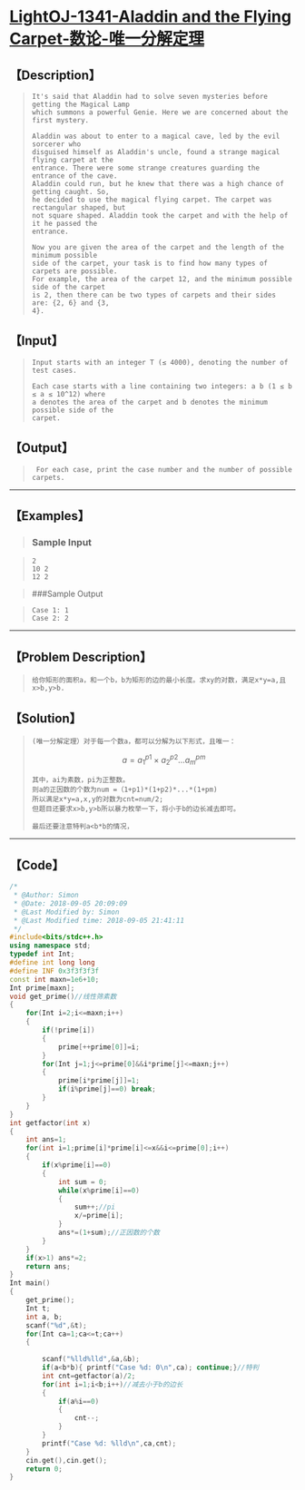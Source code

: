 #  [LightOJ-1341-Aladdin and the Flying Carpet-数论-唯一分解定理](https://vjudge.net/problem/LightOJ-1341)



## 【Description】

> ```
> It's said that Aladdin had to solve seven mysteries before getting the Magical Lamp
> which summons a powerful Genie. Here we are concerned about the first mystery.
> 
> Aladdin was about to enter to a magical cave, led by the evil sorcerer who 
> disguised himself as Aladdin's uncle, found a strange magical flying carpet at the 
> entrance. There were some strange creatures guarding the entrance of the cave. 
> Aladdin could run, but he knew that there was a high chance of getting caught. So, 
> he decided to use the magical flying carpet. The carpet was rectangular shaped, but 
> not square shaped. Aladdin took the carpet and with the help of it he passed the 
> entrance.
> 
> Now you are given the area of the carpet and the length of the minimum possible 
> side of the carpet, your task is to find how many types of carpets are possible. 
> For example, the area of the carpet 12, and the minimum possible side of the carpet
> is 2, then there can be two types of carpets and their sides are: {2, 6} and {3, 
> 4}.
> ```

## 【Input】

> ```
> Input starts with an integer T (≤ 4000), denoting the number of test cases.
> 
> Each case starts with a line containing two integers: a b (1 ≤ b ≤ a ≤ 10^12) where
> a denotes the area of the carpet and b denotes the minimum possible side of the 
> carpet.
> 
> ```

## 【Output】

> ```
>  For each case, print the case number and the number of possible carpets.
> ```

------



## 【Examples】 

> ### Sample Input

> ```
> 2
> 10 2
> 12 2
> ```

> ###Sample Output

> ```
> Case 1: 1
> Case 2: 2
> ```

------



## 【Problem Description】

> ```
> 给你矩形的面积a，和一个b，b为矩形的边的最小长度。求xy的对数，满足x*y=a,且x>b,y>b.
> ```

## 【Solution】

> ```
> (唯一分解定理）对于每一个数a，都可以分解为以下形式，且唯一：
> ```
>
> $$
> a=a_1^{p1}\times a_2^{p2}\dots a_m^{pm}
> $$
>
> ```
> 其中，ai为素数，pi为正整数。
> 则a的正因数的个数为num =（1+p1)*(1+p2)*...*(1+pm)
> 所以满足x*y=a,x,y的对数为cnt=num/2;
> 但题目还要求x>b,y>b所以暴力枚举一下，将小于b的边长减去即可。
> 
> 最后还要注意特判a<b*b的情况，
> ```
>
>

------



## 【Code】

```c++
/*
 * @Author: Simon 
 * @Date: 2018-09-05 20:09:09 
 * @Last Modified by: Simon
 * @Last Modified time: 2018-09-05 21:41:11
 */
#include<bits/stdc++.h>
using namespace std;
typedef int Int;
#define int long long
#define INF 0x3f3f3f3f
const int maxn=1e6+10;
Int prime[maxn];
void get_prime()//线性筛素数
{
    for(Int i=2;i<=maxn;i++)
    {
        if(!prime[i])
        {
            prime[++prime[0]]=i;
        }
        for(Int j=1;j<=prime[0]&&i*prime[j]<=maxn;j++)
        {
            prime[i*prime[j]]=1;
            if(i%prime[j]==0) break;
        }
    }
}
int getfactor(int x)
{
    int ans=1;
    for(int i=1;prime[i]*prime[i]<=x&&i<=prime[0];i++)
    {
        if(x%prime[i]==0)
        {
            int sum = 0;
            while(x%prime[i]==0)
            {
                sum++;//pi
                x/=prime[i];
            }
            ans*=(1+sum);//正因数的个数
        }
    }
    if(x>1) ans*=2;
    return ans;
}
Int main()
{
    get_prime();
    Int t;
    int a, b;
    scanf("%d",&t);
    for(Int ca=1;ca<=t;ca++)
    {
        
        scanf("%lld%lld",&a,&b);
        if(a<b*b){ printf("Case %d: 0\n",ca); continue;}//特判
        int cnt=getfactor(a)/2;
        for(int i=1;i<b;i++)//减去小于b的边长
        {
            if(a%i==0)
            {
                cnt--;
            }
        }
        printf("Case %d: %lld\n",ca,cnt);
    }
    cin.get(),cin.get();
    return 0;
}
```
